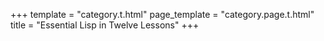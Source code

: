 +++
template = "category.t.html"
page_template = "category.page.t.html"
title = "Essential Lisp in Twelve Lessons"
+++

<script>
window.location.replace("https://lispkorea.github.io/successful-lisp-kr/");
</script>
